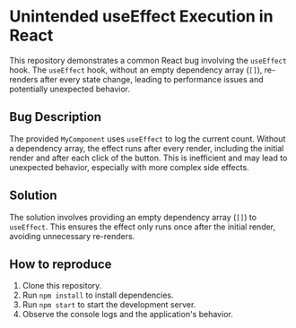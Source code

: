 # Unintended useEffect Execution in React

This repository demonstrates a common React bug involving the `useEffect` hook. The `useEffect` hook, without an empty dependency array (`[]`), re-renders after every state change, leading to performance issues and potentially unexpected behavior.

## Bug Description

The provided `MyComponent` uses `useEffect` to log the current count.  Without a dependency array, the effect runs after every render, including the initial render and after each click of the button. This is inefficient and may lead to unexpected behavior, especially with more complex side effects.

## Solution

The solution involves providing an empty dependency array (`[]`) to `useEffect`. This ensures the effect only runs once after the initial render, avoiding unnecessary re-renders.

## How to reproduce

1. Clone this repository.
2. Run `npm install` to install dependencies.
3. Run `npm start` to start the development server.
4. Observe the console logs and the application's behavior.
